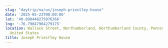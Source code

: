 ```yaml
---
slug: "daytrip/na/us/joseph-priestley-house"
date: '2025-05-23T00:00:00'
lat: '40.890448275076366'
lng: '-76.79047964279175'
location: Wallace Street, Northumberland, Northumberland County, Pennsylvania, 17857,
  United States
title: Joseph Priestley House
---
```



